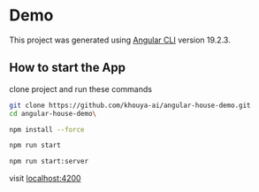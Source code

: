 # Demo

This project was generated using [Angular CLI](https://github.com/angular/angular-cli) version 19.2.3.

## How to start the App

clone project and run these commands

```bash
git clone https://github.com/khouya-ai/angular-house-demo.git
cd angular-house-demo\

npm install --force

npm run start

npm run start:server
```

visit [localhost:4200](http://localhost:4200/)
